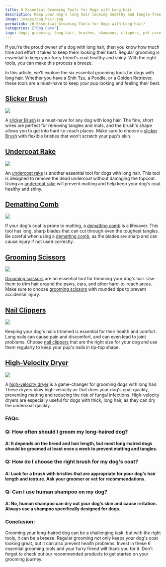```yaml
---
title: 6 Essential Grooming Tools for Dogs with Long Hair
description: Keep your dog's long hair looking healthy and tangle-free with these 6 essential grooming tools. From brushes to shampoos, we've got you covered.
image: images/dog_hair.jpg
permalink: /6-Essential-Grooming-Tools-for-Dogs-with-Long-hair/
categories: ["Dog Care"]
tags: dogs, grooming, long hair, brushes, shampoos, clippers, pet care
---
```


If you're the proud owner of a dog with long hair, then you know how much time and effort it takes to keep them looking their best. Regular grooming is essential to keep your furry friend's coat healthy and shiny. With the right tools, you can make this process a breeze.

In this article, we'll explore the six essential grooming tools for dogs with long hair. Whether you have a Shih Tzu, a Poodle, or a Golden Retriever, these tools are a must-have to keep your pup looking and feeling their best.

## [Slicker Brush](https://amzn.to/3Yni8VD)

<a href="https://www.amazon.com/Hertzko-Self-Cleaning-Slicker-Brush/dp/B00ZGPI3OY?crid=1VCXRUDQAEQ3S&keywords=slicker+brush+for+dogs&qid=1678207264&sprefix=Slicker+Brush%2Caps%2C889&sr=8-1-spons&psc=1&smid=A2ZGEJ0145DF0H&spLa=ZW5jcnlwdGVkUXVhbGlmaWVyPUExN1BHOTVUSldFNk1ZJmVuY3J5cHRlZElkPUEwMTE5NDA0QTQ2WTZJM0RSNThVJmVuY3J5cHRlZEFkSWQ9QTAxNTk2MTVZOU1YMlBKRzQzS1gmd2lkZ2V0TmFtZT1zcF9hdGYmYWN0aW9uPWNsaWNrUmVkaXJlY3QmZG9Ob3RMb2dDbGljaz10cnVl&linkCode=li2&tag=forpetswith01-20&linkId=61e6178c8b47364ee21f878463d45bb3&language=en_US&ref_=as_li_ss_il" target="_blank"><img border="0" src="//ws-na.amazon-adsystem.com/widgets/q?_encoding=UTF8&ASIN=B00ZGPI3OY&Format=_SL160_&ID=AsinImage&MarketPlace=US&ServiceVersion=20070822&WS=1&tag=forpetswith01-20&language=en_US" ></a><img src="https://ir-na.amazon-adsystem.com/e/ir?t=forpetswith01-20&language=en_US&l=li2&o=1&a=B00ZGPI3OY" width="1" height="1" border="0" alt="" style="border:none !important; margin:0px !important;" />

A [slicker Brush](https://amzn.to/3Yni8VD) is a must-have for any dog with long hair. The fine, short wires are perfect for removing tangles and mats, and the brush's shape allows you to get into hard-to-reach places. Make sure to choose a [slicker Brush](https://amzn.to/3Yni8VD) with flexible bristles that won't scratch your pup's skin.

## [Undercoat Rake](https://amzn.to/3SSzqsJ)

<a href="https://www.amazon.com/Maxpower-Planet-Pet-Grooming-Brush/dp/B07P2N8HQH?crid=3PRWCCHREKF52&keywords=Undercoat+Rake&qid=1678210450&sprefix=undercoat+rake%2Caps%2C487&sr=8-5&linkCode=li2&tag=forpetswith01-20&linkId=00ca643c14db2213570467db201112f1&language=en_US&ref_=as_li_ss_il" target="_blank"><img border="0" src="//ws-na.amazon-adsystem.com/widgets/q?_encoding=UTF8&ASIN=B07P2N8HQH&Format=_SL160_&ID=AsinImage&MarketPlace=US&ServiceVersion=20070822&WS=1&tag=forpetswith01-20&language=en_US" ></a><img src="https://ir-na.amazon-adsystem.com/e/ir?t=forpetswith01-20&language=en_US&l=li2&o=1&a=B07P2N8HQH" width="1" height="1" border="0" alt="" style="border:none !important; margin:0px !important;" />

An [undercoat rake](https://amzn.to/3SSzqsJ) is another essential tool for dogs with long hair. This tool is designed to remove the dead undercoat without damaging the topcoat. Using an [undercoat rake](https://amzn.to/3SSzqsJ) will prevent matting and help keep your dog's coat healthy and shiny.

## [Dematting Comb](https://amzn.to/3ynXSbO)

<a href="https://www.amazon.com/Poodle-Pet-Dematting-Rake-Brush/dp/B0731NJKCG?crid=1261EHRD188G9&keywords=Dematting+Comb&qid=1678210558&sprefix=dematting+comb%2Caps%2C335&sr=8-2&linkCode=li2&tag=forpetswith01-20&linkId=80cda4e75575286e8f6930fc41e2e861&language=en_US&ref_=as_li_ss_il" target="_blank"><img border="0" src="//ws-na.amazon-adsystem.com/widgets/q?_encoding=UTF8&ASIN=B0731NJKCG&Format=_SL160_&ID=AsinImage&MarketPlace=US&ServiceVersion=20070822&WS=1&tag=forpetswith01-20&language=en_US" ></a><img src="https://ir-na.amazon-adsystem.com/e/ir?t=forpetswith01-20&language=en_US&l=li2&o=1&a=B0731NJKCG" width="1" height="1" border="0" alt="" style="border:none !important; margin:0px !important;" />

If your dog's coat is prone to matting, a [dematting comb](https://amzn.to/3ynXSbO) is a lifesaver. This tool has long, sharp blades that can cut through even the toughest tangles. Be careful when using a [dematting comb](https://amzn.to/3ynXSbO), as the blades are sharp and can cause injury if not used correctly.

## [Grooming Scissors](https://amzn.to/3mnsA28)

<a href="https://www.amazon.com/Motanar-Professional-Grooming-Scissors-Stainless/dp/B07G6JFMP6?crid=1XQU21BHYM1CE&keywords=Grooming+Scissors&qid=1678210679&sprefix=grooming+scissors%2Caps%2C227&sr=8-5&linkCode=li2&tag=forpetswith01-20&linkId=9136c7909a814e2ce7e95ba6d2756061&language=en_US&ref_=as_li_ss_il" target="_blank"><img border="0" src="//ws-na.amazon-adsystem.com/widgets/q?_encoding=UTF8&ASIN=B07G6JFMP6&Format=_SL160_&ID=AsinImage&MarketPlace=US&ServiceVersion=20070822&WS=1&tag=forpetswith01-20&language=en_US" ></a><img src="https://ir-na.amazon-adsystem.com/e/ir?t=forpetswith01-20&language=en_US&l=li2&o=1&a=B07G6JFMP6" width="1" height="1" border="0" alt="" style="border:none !important; margin:0px !important;" />

[Grooming scissors](https://amzn.to/3mnsA28) are an essential tool for trimming your dog's hair. Use them to trim hair around the paws, ears, and other hard-to-reach areas. Make sure to choose [grooming scissors](https://amzn.to/3mnsA28) with rounded tips to prevent accidental injury.

## [Nail Clippers](https://amzn.to/3myv3af)

<a href="https://www.amazon.com/Dudi-Dog-Nail-Clippers-Trimmer/dp/B07JGBC1RP?keywords=nail+clippers+dog&qid=1678210795&sprefix=Nail+Clippers+d%2Caps%2C430&sr=8-1&linkCode=li2&tag=forpetswith01-20&linkId=339f5eb46a7094adacafca5799ca2217&language=en_US&ref_=as_li_ss_il" target="_blank"><img border="0" src="//ws-na.amazon-adsystem.com/widgets/q?_encoding=UTF8&ASIN=B07JGBC1RP&Format=_SL160_&ID=AsinImage&MarketPlace=US&ServiceVersion=20070822&WS=1&tag=forpetswith01-20&language=en_US" ></a><img src="https://ir-na.amazon-adsystem.com/e/ir?t=forpetswith01-20&language=en_US&l=li2&o=1&a=B07JGBC1RP" width="1" height="1" border="0" alt="" style="border:none !important; margin:0px !important;" />

Keeping your dog's nails trimmed is essential for their health and comfort. Long nails can cause pain and discomfort, and can even lead to joint problems. Choose [nail clippers](https://amzn.to/3myv3af) that are the right size for your dog and use them regularly to keep your pup's nails in tip-top shape.

## [High-Velocity Dryer](https://amzn.to/3L8vXod)

<a href="https://www.amazon.com/NESTROAD-Velocity-Adjustable-Professional-Different/dp/B09LD7Q7MG?keywords=high+velocity+dryer+for+dogs&qid=1678210881&sprefix=High-Velocity+Dryer%2Caps%2C232&sr=8-8&linkCode=li2&tag=forpetswith01-20&linkId=83b4c30344d793e9378bf5153ee3559a&language=en_US&ref_=as_li_ss_il" target="_blank"><img border="0" src="//ws-na.amazon-adsystem.com/widgets/q?_encoding=UTF8&ASIN=B09LD7Q7MG&Format=_SL160_&ID=AsinImage&MarketPlace=US&ServiceVersion=20070822&WS=1&tag=forpetswith01-20&language=en_US" ></a><img src="https://ir-na.amazon-adsystem.com/e/ir?t=forpetswith01-20&language=en_US&l=li2&o=1&a=B09LD7Q7MG" width="1" height="1" border="0" alt="" style="border:none !important; margin:0px !important;" />

A [high-velocity dryer](https://amzn.to/3L8vXod) is a game-changer for grooming dogs with long hair. These dryers blow high-velocity air that dries your dog's coat quickly, preventing matting and reducing the risk of fungal infections. High-velocity dryers are especially useful for dogs with thick, long hair, as they can dry the undercoat quickly.


### FAQs:

### Q: How often should I groom my long-haired dog?

#### A: It depends on the breed and hair length, but most long-haired dogs should be groomed at least once a week to prevent matting and tangles.

### Q: How do I choose the right brush for my dog's coat?

#### A: Look for a brush with bristles that are appropriate for your dog's hair length and texture. Ask your groomer or vet for recommendations.

### Q: Can I use human shampoo on my dog?

#### A: No, human shampoo can dry out your dog's skin and cause irritation. Always use a shampoo specifically designed for dogs.

### Conclusion:

Grooming your long-haired dog can be a challenging task, but with the right tools, it can be a breeze. Regular grooming not only keeps your dog's coat looking great, but it can also prevent health problems. Invest in these 6 essential grooming tools and your furry friend will thank you for it. Don't forget to check out our recommended products to get started on your grooming journey.